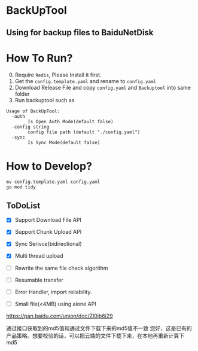 # BackUpTool 

## Using for backup files to BaiduNetDisk


# How To Run?
0. Require `Redis`, Please Install it first.
1. Get the `config.template.yaml` and rename to `config.yaml`
2. Download Release File and copy `config.yaml` and `Backuptool` into same folder
3. Run backuptool such as
```shell
Usage of BackUpTool:
  -auth
        Is Open Auth Mode(default false)
  -config string
        config file path (default "./config.yaml")
  -sync
        Is Sync Mode(default false)
```

# How to Develop?
```shell
mv config.template.yaml config.yaml
go mod tidy
```

## ToDoList
- [x] Support Download File API
- [x] Support Chunk Upload API
- [x] Sync Serivce(bidirectional)
- [x] Multi thread upload
- [ ] Rewrite the same file check algorithm
- [ ] Resumable transfer
- [ ] Error Handler, import reliability.
- [ ] Small file(<4MB) using alone API


https://pan.baidu.com/union/doc/Zl0jb6i29

通过接口获取到的md5值和通过文件下载下来的md5值不一致
您好，这是已有的产品策略。想要校验的话，可以把云端的文件下载下来，在本地再重新计算下md5

